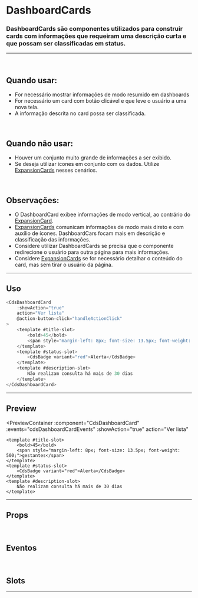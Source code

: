 # DashboardCards

### DashboardCards são componentes utilizados para construir cards com informações que requeiram uma descrição curta e que possam ser classificadas em status.
---
<br />

## Quando usar:
- For necessário mostrar informações de modo resumido em dashboards
- For necessário um card com botão clicável e que leve o usuário a uma nova tela.
- A informação descrita no card possa ser classificada.


<br />

## Quando não usar:
- Houver um conjunto muito grande de informações a ser exibido.
- Se deseja utilizar ícones em conjunto com os dados. Utilize <a href="https://sysvale.github.io/cuida/?path=/docs/componentes-containers-expansioncard--expansion-card">ExpansionCards</a> nesses cenários.

<br />

## Observações:
- O DashboardCard exibee informações de modo vertical, ao contrário do <a href="https://sysvale.github.io/cuida/?path=/docs/componentes-containers-expansioncard--expansion-card">ExpansionCard</a>.
- <a href="https://sysvale.github.io/cuida/?path=/docs/componentes-containers-expansioncard--expansion-card">ExpansionCards</a> comunicam informações de modo mais direto e com auxílio de ícones. DashboardCars focam mais em descrição e classificação das informações.
- Considere utilizar DashboardCards se precisa que o componente redirecione o usuário para outra página para mais informações.
- Considere <a href="https://sysvale.github.io/cuida/?path=/docs/componentes-containers-expansioncard--expansion-card">ExpansionCards</a> se for necessário detalhar o conteúdo do card, mas sem tirar o usuário da página.

---

## Uso

```js
<CdsDashboardCard
	:showAction="true"
	action="Ver lista"
	@action-button-click="handleActionClick"
>
	<template #title-slot>
		<bold>45</bold>
		<span style="margin-left: 8px; font-size: 13.5px; font-weight: 500;">gestantes</span>
	</template>
	<template #status-slot>
		<CdsBadge variant="red">Alerta</CdsBadge>
	</template>
	<template #description-slot>
		Não realizam consulta há mais de 30 dias
	</template>
</CdsDashboardCard>
```

---

## Preview

<PreviewContainer
	:component="CdsDashboardCard"
	:events="cdsDashboardCardEvents"
	:showAction="true"
	action="Ver lista"
>
	<template #title-slot>
		<bold>45</bold>
		<span style="margin-left: 8px; font-size: 13.5px; font-weight: 500;">gestantes</span>
	</template>
	<template #status-slot>
		<CdsBadge variant="red">Alerta</CdsBadge>
	</template>
	<template #description-slot>
		Não realizam consulta há mais de 30 dias
	</template>
</PreviewContainer>

---

## Props

<APITable
	name="DashboardCard"
	section="props"
/>
<br />

## Eventos

<APITable
	name="DashboardCard"
	section="events"
/>
<br />

## Slots

<APITable
	name="DashboardCard"
	section="slots"
/>

---

<script setup>
import CdsDashboardCard from '@/components/DashboardCard.vue';

const cdsDashboardCardEvents = [
	'action-button-click'
];
</script>
